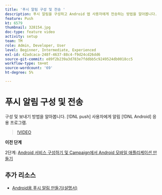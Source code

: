 ```yaml
---
title: '푸시 알림 구성 및 전송 '
description: 푸시 알림을 구성하고 Android 앱 사용자에게 전송하는 방법을 알아봅니다.
feature: Push
kt: 6579
thumbnail: 328154.jpg
doc-type: feature video
activity: setup
team: TM
role: Admin, Developer, User
level: Beginner, Intermediate, Experienced
exl-id: 42adcaca-248f-4637-88c4-f9d24cd26dd6
source-git-commit: e89f2b239a3d783e7fddbb5c9249524db0018cc5
workflow-type: tm+mt
source-wordcount: '69'
ht-degree: 5%

---
```


# 푸시 알림 구성 및 전송

구성 및 보내기 방법을 알아봅니다. [!DNL push] 사용자에게 알림 [!DNL Android] 응용 프로그램.

>[!VIDEO](https://video.tv.adobe.com/v/328154?quality=12)

**이전 단계**

2단계: [Android 서비스 구성하기 및 Campaign에서 Android 모바일 애플리케이션 만들기](/help/tutorial-getting-started-with-push-notifications-for-android/configuring-an-android-service-in-campaign.md)

## 추가 리소스

* [Android용 푸시 알림 만들기(설명서)](https://experienceleague.adobe.com/docs/campaign-classic/using/sending-messages/sending-push-notifications/create-a-push-msg/create-notifications-android.html)

